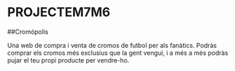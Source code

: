 # PROJECTEM7M6

##Cromópolis

Una web de compra i venta de cromos de futbol per als fanàtics.
Podràs comprar els cromos més exclusius que la gent vengui, i a més a més podràs pujar el teu propi producte per vendre-ho.
